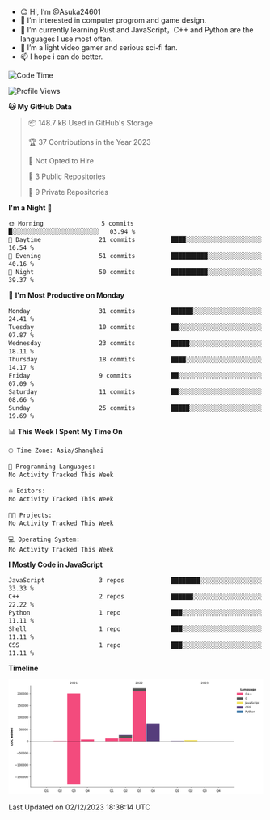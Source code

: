 - 😊 Hi, I’m @Asuka24601
- 👀 I’m interested in computer progrom and game design.
- 🌱 I’m currently learning Rust and JavaScript，C++ and Python are the languages I use most often.
- 💞️ I’m a light video gamer and serious sci-fi fan.
- 📫 I hope i can do better.

<!--START_SECTION:waka-->
![Code Time](http://img.shields.io/badge/Code%20Time-424%20hrs%2026%20mins-blue)

![Profile Views](http://img.shields.io/badge/Profile%20Views-0-blue)

**🐱 My GitHub Data** 

> 📦 148.7 kB Used in GitHub's Storage 
 > 
> 🏆 37 Contributions in the Year 2023
 > 
> 🚫 Not Opted to Hire
 > 
> 📜 3 Public Repositories 
 > 
> 🔑 9 Private Repositories 
 > 
**I'm a Night 🦉** 

```text
🌞 Morning                5 commits           █░░░░░░░░░░░░░░░░░░░░░░░░   03.94 % 
🌆 Daytime                21 commits          ████░░░░░░░░░░░░░░░░░░░░░   16.54 % 
🌃 Evening                51 commits          ██████████░░░░░░░░░░░░░░░   40.16 % 
🌙 Night                  50 commits          ██████████░░░░░░░░░░░░░░░   39.37 % 
```
📅 **I'm Most Productive on Monday** 

```text
Monday                   31 commits          ██████░░░░░░░░░░░░░░░░░░░   24.41 % 
Tuesday                  10 commits          ██░░░░░░░░░░░░░░░░░░░░░░░   07.87 % 
Wednesday                23 commits          █████░░░░░░░░░░░░░░░░░░░░   18.11 % 
Thursday                 18 commits          ████░░░░░░░░░░░░░░░░░░░░░   14.17 % 
Friday                   9 commits           ██░░░░░░░░░░░░░░░░░░░░░░░   07.09 % 
Saturday                 11 commits          ██░░░░░░░░░░░░░░░░░░░░░░░   08.66 % 
Sunday                   25 commits          █████░░░░░░░░░░░░░░░░░░░░   19.69 % 
```


📊 **This Week I Spent My Time On** 

```text
🕑︎ Time Zone: Asia/Shanghai

💬 Programming Languages: 
No Activity Tracked This Week

🔥 Editors: 
No Activity Tracked This Week

🐱‍💻 Projects: 
No Activity Tracked This Week

💻 Operating System: 
No Activity Tracked This Week
```

**I Mostly Code in JavaScript** 

```text
JavaScript               3 repos             ████████░░░░░░░░░░░░░░░░░   33.33 % 
C++                      2 repos             ██████░░░░░░░░░░░░░░░░░░░   22.22 % 
Python                   1 repo              ███░░░░░░░░░░░░░░░░░░░░░░   11.11 % 
Shell                    1 repo              ███░░░░░░░░░░░░░░░░░░░░░░   11.11 % 
CSS                      1 repo              ███░░░░░░░░░░░░░░░░░░░░░░   11.11 % 
```



**Timeline**

![Lines of Code chart](https://raw.githubusercontent.com/Asuka24601/Asuka24601/main/assets/bar_graph.png)


 Last Updated on 02/12/2023 18:38:14 UTC
<!--END_SECTION:waka-->

